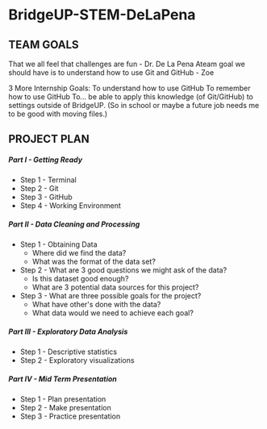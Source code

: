 # BridgeUP-STEM-DeLaPena

## TEAM GOALS
That we all feel that challenges are fun - Dr. De La Pena
Ateam goal we should have is to understand how to use Git and GitHub - Zoe 

3 More Internship Goals:
To understand how to use GitHub
To remember how to use GitHub
To… be able to apply this knowledge (of Git/GitHub) to settings outside of BridgeUP. (So in school or maybe a future job needs me to be good with moving files.) 

## PROJECT PLAN

##### Part I - Getting Ready
* Step 1 - Terminal
* Step 2 - Git
* Step 3 - GitHub
* Step 4 - Working Environment

##### Part II - Data Cleaning and Processing
* Step 1 - Obtaining Data
  - Where did we find the data?
  - What was the format of the data set?
* Step 2 - What are 3 good questions we might ask of the data?
  - Is this dataset good enough?
  - What are 3 potential data sources for this project?
* Step 3 - What are three possible goals for the project?
  - What have other's done with the data?
  - What data would we need to achieve each goal?

##### Part III - Exploratory Data Analysis
* Step 1 - Descriptive statistics
* Step 2 - Exploratory visualizations

##### Part IV - Mid Term Presentation
* Step 1 - Plan presentation
* Step 2 - Make presentation
* Step 3 - Practice presentation
